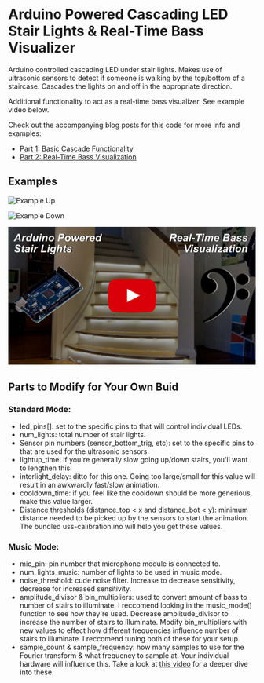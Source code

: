 # Arduino Powered Cascading LED Stair Lights & Real-Time Bass Visualizer
Arduino controlled cascading LED under stair lights. Makes use of ultrasonic sensors to detect if someone is walking by the top/bottom of a staircase. Cascades the lights on and off in the appropriate direction.

Additional functionality to act as a real-time bass visualizer. See example video below.

Check out the accompanying blog posts for this code for more info and examples:

- [Part 1: Basic Cascade Functionality](https://gidge.dev/stair%20lights/stair-lighting/)
- [Part 2: Real-Time Bass Visualization](https://gidge.dev/stair%20lights/stair-lighting-pt2/)


## Examples

![Example Up](https://github.com/gidger/under-stair-lighting/blob/97d05713b8842876cc279ee3c0c744754c52273f/examples/bottom-up.gif)

![Example Down](https://github.com/gidger/under-stair-lighting/blob/97d05713b8842876cc279ee3c0c744754c52273f/examples/bottom-down.gif)

[<img src="https://github.com/gidger/under-stair-lighting/blob/d4d0b198ada6a9371a6818912574b9392130d69f/examples/youtube-thumbnail.jpg">](https://www.youtube.com/watch?v=AO4oNaiYNIw)


## Parts to Modify for Your Own Buid
### Standard Mode:
- led_pins[]: set to the specific pins to that will control individual LEDs.
- num_lights: total number of stair lights.
- Sensor pin numbers (sensor_bottom_trig, etc): set to the specific pins to that are used for the ultrasonic sensors.
- lightup_time: if you're generally slow going up/down stairs, you'll want to lengthen this.
- interlight_delay: ditto for this one. Going too large/small for this value will result in an awkwardly fast/slow animation.
- cooldown_time: if you feel like the cooldown should be more generious, make this value larger.
- Distance thresholds (distance_top < x and distance_bot < y): minimum distance needed to be picked up by the sensors to start the animation. The bundled uss-calibration.ino will help you get these values.

### Music Mode:
- mic_pin: pin number that microphone module is connected to.
- num_lights_music: number of lights to be used in music mode.
- noise_threshold: cude noise filter. Increase to decrease sensitivity, decrease for increased sensitivity.
- amplitude_divisor & bin_multipliers: used to convert amount of bass to number of stairs to illuminate. I reccomend looking in the music_mode() function to see how they're used. Decrease amplitude_divisor to increase the number of stairs to illuminate. Modify bin_multipliers with new values to effect how different frequencies influence number of stairs to illuminate. I reccomend tuning both of these for your setup.
- sample_count & sample_frequency: how many samples to use for the Fourier transform & what frequency to sample at. Your individual hardware will influence this. Take a look at [this video](https://www.youtube.com/watch?v=Mgh2WblO5_c) for a deeper dive into these.